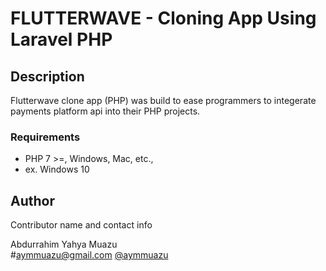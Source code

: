 # FLUTTERWAVE - Cloning App Using Laravel PHP
 
## Description

Flutterwave clone app (PHP) was build to ease programmers to integerate payments platform api into their PHP projects.

### Requirements

* PHP 7 >=, Windows, Mac, etc., 
* ex. Windows 10


## Author

Contributor name and contact info

Abdurrahim Yahya Muazu  
#aymmuazu@gmail.com
[@aymmuazu](https://facebook.com/aymmuazu)
